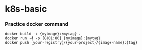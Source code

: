 # k8s-basic 

### Practice docker command 

```Docker
docker build -t {myimage}:{mytag} .
docker run -d -p {8801:80} {myimage}:{mytag}
docker push {your-registry}/{your-project}/{image-name}:{tag}
```
